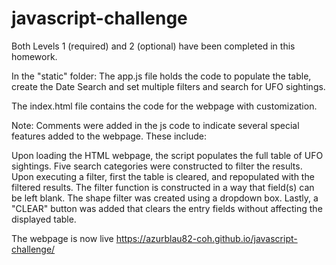 # javascript-challenge

Both Levels 1 (required) and 2 (optional) have been completed in this homework.

In the "static" folder: The app.js file holds the code to populate the table, create the Date Search and set multiple filters and search for UFO sightings.

The index.html file contains the code for the webpage with customization.

Note: Comments were added in the js code to indicate several special features added to the webpage. These include:

Upon loading the HTML webpage, the script populates the full table of UFO sightings. 
Five search categories were constructed to filter the results. Upon executing a filter, first the table is cleared, and repopulated with the filtered results. The filter function is constructed in a way that field(s) can be left blank. 
The shape filter was created using a dropdown box.
Lastly, a "CLEAR" button was added that clears the entry fields without affecting the displayed table. 

The webpage is now live https://azurblau82-coh.github.io/javascript-challenge/
